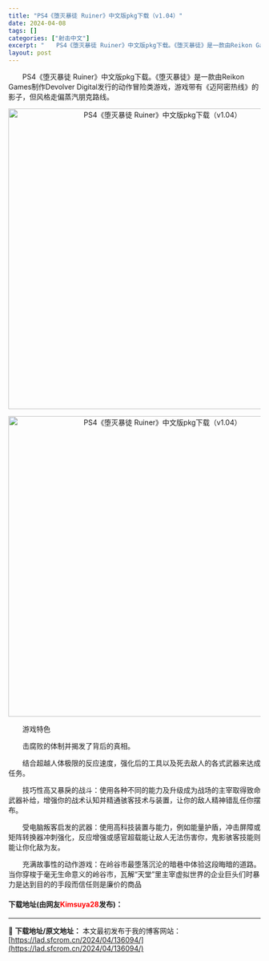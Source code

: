 ```yaml
---
title: "PS4《堕灭暴徒 Ruiner》中文版pkg下载（v1.04）"
date: 2024-04-08
tags: []
categories: ["射击中文"]
excerpt: "　　PS4《堕灭暴徒 Ruiner》中文版pkg下载。《堕灭暴徒》是一款由Reikon Games制作Devolver Digital发行的动作冒险类游戏，游戏带有《迈阿密热线》的影子，但风格走偏蒸汽朋克路线。 　　游戏特色 　　击腐败的体制并揭发了背后的真相。 　　结合超越人体极限的反应速度，强化&hellip;"
layout: post
---
```


 <p>　　PS4《堕灭暴徒 Ruiner》中文版pkg下载。《堕灭暴徒》是一款由Reikon Games制作Devolver Digital发行的动作冒险类游戏，游戏带有《迈阿密热线》的影子，但风格走偏蒸汽朋克路线。</p> <p align="center"><img align="" border="0" src="https://lad.sfcrom.cn/wp-content/uploads/2024/04/20240408_66135ef224549.webp" width="600" alt="PS4《堕灭暴徒 Ruiner》中文版pkg下载（v1.04）" /></p> <p align="center"><img align="" border="0" src="https://lad.sfcrom.cn/wp-content/uploads/2024/04/20240408_66135ef291477.webp" width="600" alt="PS4《堕灭暴徒 Ruiner》中文版pkg下载（v1.04）" /></p> <p>　　游戏特色</p> <p>　　击腐败的体制并揭发了背后的真相。</p> <p>　　结合超越人体极限的反应速度，强化后的工具以及死去敌人的各式武器来达成任务。</p> <p>　　技巧性高又暴戾的战斗：使用各种不同的能力及升级成为战场的主宰取得致命武器补给，增强你的战术认知并精通骇客技术与装置，让你的敌人精神错乱任你摆布。</p> <p>　　受电脑叛客启发的武器：使用高科技装置与能力，例如能量护盾，冲击屏障或矩阵转换器冲刺强化，反应增强或感官超载能让敌人无法伤害你，鬼影骇客技能则能让你化敌为友。</p> <p>　　充满故事性的动作游戏：在岭谷市最堕落沉沦的暗巷中体验这段晦暗的道路。当你穿梭于毫无生命意义的岭谷市，瓦解&ldquo;天堂&rdquo;里主宰虚拟世界的企业巨头们时暴力是达到目的的手段而信任则是廉价的商品</p> <p><h4>下载地址(由网友<font color="red">Kimsuya28</font>发布)：</h4></p> 

---
📖 **下载地址/原文地址：** 本文最初发布于我的博客网站：[https://lad.sfcrom.cn/2024/04/136094/](https://lad.sfcrom.cn/2024/04/136094/)
